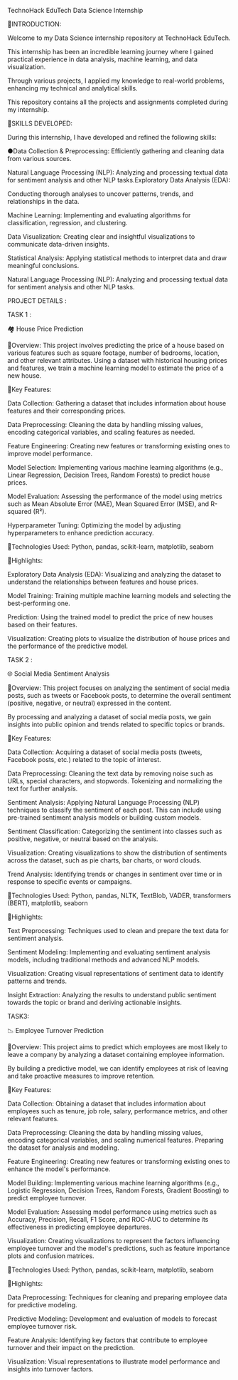 TechnoHack EduTech Data Science Internship

📍INTRODUCTION:

Welcome to my Data Science internship repository at TechnoHack EduTech.

This internship has been an incredible learning journey where I gained practical experience in data analysis, machine learning, and data visualization.

Through various projects, I applied my knowledge to real-world problems, enhancing my technical and analytical skills. 

This repository contains all the projects and assignments completed during my internship.

📍SKILLS DEVELOPED:

During this internship, I have developed and refined the following skills:

●Data Collection & Preprocessing: Efficiently gathering and cleaning data from various sources.

Natural Language Processing (NLP): Analyzing and processing textual data for sentiment analysis and other NLP tasks.Exploratory Data Analysis (EDA):

Conducting thorough analyses to uncover patterns, trends, and relationships in the data.

Machine Learning: Implementing and evaluating algorithms for classification, regression, and clustering.

Data Visualization: Creating clear and insightful visualizations to communicate data-driven insights.

Statistical Analysis: Applying statistical methods to interpret data and draw meaningful conclusions.

Natural Language Processing (NLP): Analyzing and processing textual data for sentiment analysis and other NLP tasks.

PROJECT DETAILS :

TASK 1 :

🏘️ House Price Prediction
 
📍Overview: This project involves predicting the price of a house based on various features such as square footage, number of bedrooms, location, and other relevant attributes. Using a dataset with historical housing prices and features, we train a machine learning model to estimate the price of a new house.

📍Key Features:

Data Collection: Gathering a dataset that includes information about house features and their corresponding prices.


Data Preprocessing: Cleaning the data by handling missing values, encoding categorical variables, and scaling features as needed.

Feature Engineering: Creating new features or transforming existing ones to improve model performance.

Model Selection: Implementing various machine learning algorithms (e.g., Linear Regression, Decision Trees, Random Forests) to predict house prices.

Model Evaluation: Assessing the performance of the model using metrics such as Mean Absolute Error (MAE), Mean Squared Error (MSE), and R-squared (R²).

Hyperparameter Tuning: Optimizing the model by adjusting hyperparameters to enhance prediction accuracy.

📍Technologies Used: Python, pandas, scikit-learn, matplotlib, seaborn

📍Highlights:

Exploratory Data Analysis (EDA): Visualizing and analyzing the dataset to understand the relationships between features and house prices.

Model Training: Training multiple machine learning models and selecting the best-performing one.

Prediction: Using the trained model to predict the price of new houses based on their features.

Visualization: Creating plots to visualize the distribution of house prices and the performance of the predictive model.

TASK 2 :

🌐 Social Media Sentiment Analysis

📍Overview: This project focuses on analyzing the sentiment of social media posts, such as tweets or Facebook posts, to determine the overall sentiment (positive, negative, or neutral) expressed in the content. 

By processing and analyzing a dataset of social media posts, we gain insights into public opinion and trends related to specific topics or brands.

📍Key Features:

Data Collection: Acquiring a dataset of social media posts (tweets, Facebook posts, etc.) related to the topic of interest.

Data Preprocessing: Cleaning the text data by removing noise such as URLs, special characters, and stopwords. Tokenizing and normalizing the text for further analysis.

Sentiment Analysis: Applying Natural Language Processing (NLP) techniques to classify the sentiment of each post. This can include using pre-trained sentiment analysis models or building custom models.

Sentiment Classification: Categorizing the sentiment into classes such as positive, negative, or neutral based on the analysis.

Visualization: Creating visualizations to show the distribution of sentiments across the dataset, such as pie charts, bar charts, or word clouds.

Trend Analysis: Identifying trends or changes in sentiment over time or in response to specific events or campaigns.

📍Technologies Used: Python, pandas, NLTK, TextBlob, VADER, transformers (BERT), matplotlib, seaborn

📍Highlights:

Text Preprocessing: Techniques used to clean and prepare the text data for sentiment analysis.

Sentiment Modeling: Implementing and evaluating sentiment analysis models, including traditional methods and advanced NLP models.

Visualization: Creating visual representations of sentiment data to identify patterns and trends.

Insight Extraction: Analyzing the results to understand public sentiment towards the topic or brand and deriving actionable insights.

TASK3: 

📉 Employee Turnover Prediction

📍Overview: This project aims to predict which employees are most likely to leave a company by analyzing a dataset containing employee information.

By building a predictive model, we can identify employees at risk of leaving and take proactive measures to improve retention.

📍Key Features:

Data Collection: Obtaining a dataset that includes information about employees such as tenure, job role, salary, performance metrics, and other relevant features.

Data Preprocessing: Cleaning the data by handling missing values, encoding categorical variables, and scaling numerical features. Preparing the dataset for analysis and modeling.

Feature Engineering: Creating new features or transforming existing ones to enhance the model's performance.

Model Building: Implementing various machine learning algorithms (e.g., Logistic Regression, Decision Trees, Random Forests, Gradient Boosting) to predict employee turnover.

Model Evaluation: Assessing model performance using metrics such as Accuracy, Precision, Recall, F1 Score, and ROC-AUC to determine its effectiveness in predicting employee departures.

Visualization: Creating visualizations to represent the factors influencing employee turnover and the model's predictions, such as feature importance plots and confusion matrices.

📍Technologies Used: Python, pandas, scikit-learn, matplotlib, seaborn

📍Highlights:

Data Preprocessing: Techniques for cleaning and preparing employee data for predictive modeling.

Predictive Modeling: Development and evaluation of models to forecast employee turnover risk.

Feature Analysis: Identifying key factors that contribute to employee turnover and their impact on the prediction.

Visualization: Visual representations to illustrate model performance and insights into turnover factors.






